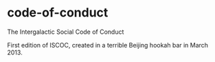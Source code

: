 code-of-conduct
===============

The Intergalactic Social Code of Conduct

First edition of ISCOC, created in a terrible Beijing hookah bar in March 2013.